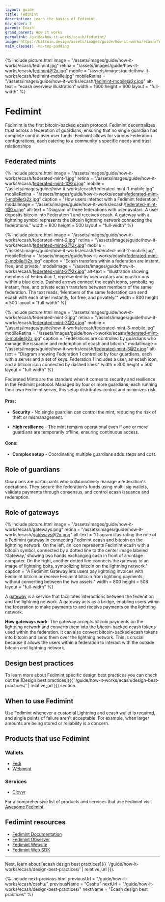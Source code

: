 ```yaml
---
layout: guide
title: Fedimint
description: Learn the basics of Fedimint.
nav_order: 3
parent: Ecash
grand_parent: How it works
permalink: /guide/how-it-works/ecash/fedimint/
image: https://bitcoin.design/assets/images/guide/how-it-works/ecash/fedimint_og.jpg
main_classes: -no-top-padding
---
```


<!--

Editor's notes

An introduction to Fedimint.

Illustration sources: https://www.figma.com/community/file/1444347139219091325/bitcoin-design-community-ecash-images


-->

{% include picture.html
   image = "/assets/images/guide/how-it-works/ecash/fedimint.jpg"
   retina = "/assets/images/guide/how-it-works/ecash/fedimint@2x.jpg"
   mobile = "/assets/images/guide/how-it-works/ecash/fedimint-mobile.jpg"
   mobileRetina = "/assets/images/guide/how-it-works/ecash/fedimint-mobile@2x.jpg"
   alt-text = "ecash overview illustration"
   width = 1600
   height = 600
   layout = "full-width"
%}

# Fedimint
Fedimint is the first bitcoin-backed ecash protocol. Fedimint decentralizes trust across a federation of guardians, ensuring that no single guardian has complete control over user funds. Fedimint allows for various Federation configurations, each catering to a community's specific needs and trust relationships

## Federated mints

{% include picture.html
   image = "/assets/images/guide/how-it-works/ecash/federated-mint-1.jpg"
   retina = "/assets/images/guide/how-it-works/ecash/federated-mint-1@2x.jpg"
   mobile = "/assets/images/guide/how-it-works/ecash/federated-mint-1-mobile.jpg"
   mobileRetina = "/assets/images/guide/how-it-works/ecash/federated-mint-1-mobile@2x.jpg"
   caption = "How users interact with a Fedimint federation."
   modalImage = "/assets/images/guide/how-it-works/ecash/federated-mint-1@2x.jpg"
   alt-text = "Diagram of three federations with user avatars. A user deposits bitcoin into Federation 1 and receives ecash. A gateway with a lightning symbol represents the bitcoin lightning network connecting the federations."
   width = 800
   height = 500
   layout = "full-width"
%}

{% include picture.html
   image = "/assets/images/guide/how-it-works/ecash/federated-mint-2.jpg"
   retina = "/assets/images/guide/how-it-works/ecash/federated-mint-2@2x.jpg"
   mobile = "/assets/images/guide/how-it-works/ecash/federated-mint-2-mobile.jpg"
   mobileRetina = "/assets/images/guide/how-it-works/ecash/federated-mint-2-mobile@2x.jpg"
   caption = "Ecash transfers within a federation are instant, free, and private."
   modalImage = "/assets/images/guide/how-it-works/ecash/federated-mint-2@2x.jpg"
   alt-text = "Illustration showing members of Federation 1, represented by user avatars and ecash icons within a blue circle. Dashed arrows connect the ecash icons, symbolizing instant, free, and private ecash transfers between members of the same federation. The text reads, ‘Members of the same federation can send ecash with each other instantly, for free, and privately.’"
   width = 800
   height = 500
   layout = "full-width"
%}

{% include picture.html
   image = "/assets/images/guide/how-it-works/ecash/federated-mint-3.jpg"
   retina = "/assets/images/guide/how-it-works/ecash/federated-mint-3@2x.jpg"
   mobile = "/assets/images/guide/how-it-works/ecash/federated-mint-3-mobile.jpg"
   mobileRetina = "/assets/images/guide/how-it-works/ecash/federated-mint-3-mobile@2x.jpg"
   caption = "Federations are controlled by guardians who manage the issuance and redemption of ecash and bitcoin."
   modalImage = "/assets/images/guide/how-it-works/ecash/federated-mint-3@2x.jpg"
   alt-text = "Diagram showing Federation 1 controlled by four guardians, each with a server and a set of keys. Federation 1 includes a user, an ecash icon, and a bitcoin icon connected by dashed lines."
   width = 800
   height = 500
   layout = "full-width"
%}

Federated Mints are the standard when it comes to security and resilience in the Fedimint protocol. Managed by four or more guardians, each running their own Fedimint server, this setup distributes control and minimizes risk.

#### Pros:

* **Security** - No single guardian can control the mint, reducing the risk of theft or mismanagement.

* **High resilience** - The mint remains operational even if one or more guardians are temporarily offline, ensuring continuous access.

#### Cons:

* **Complex setup** - Coordinating multiple guardians adds steps and cost.

## Role of guardians
Guardians are participants who collaboratively manage a federation's operations. They secure the federation's funds using multi-sig wallets, validate payments through consensus, and control ecash issuance and redemption.

## Role of gateways

{% include picture.html
   image = "/assets/images/guide/how-it-works/ecash/gateways.png"
   retina = "/assets/images/guide/how-it-works/ecash/gateways@2x.png"
   alt-text = "Diagram illustrating the role of a Fedimint gateway in connecting Fedimint ecash and bitcoin on the lightning network. On the left, an icon represents Fedimint ecash with a bitcoin symbol, connected by a dotted line to the center image labeled ‘Gateway,’ showing two hands exchanging cash in front of a vintage computer. On the right, another dotted line connects the gateway to an image of lightning bolts, symbolizing bitcoin on the lightning network."
   caption = "A Fedimint Gateway lets users pay lightning invoices with Fedimint bitcoin or receive Fedimint bitcoin from lightning payments, without converting between the two assets."
   width = 800
   height = 508
   layout = "full-width"
%}

A [gateway](https://fedimint.org/docs/GettingStarted/TechCompontents#lightning-swaps) is a service that facilitates interactions between the federation and the lightning network. A gateway acts as a bridge, enabling users within the federation to make payments to and receive payments on the lightning network.

**How gateways work**: The gateway accepts bitcoin payments on the lightning network and converts them into the bitcoin-backed ecash tokens used within the federation. It can also convert bitcoin-backed ecash tokens into bitcoin and send them over the lightning network. This is crucial because it allows the users within a federation to interact with the outside bitcoin and lightning network.

## Design best practices
To learn more about Fedimint specific design best practices you can check out the [Design best practices]({{ '/guide/how-it-works/ecash/design-best-practices/' | relative_url }}) section.


## When to use Fedimint
Use Fedimint whenever a custodial Lightning and ecash wallet is required, and single points of failure aren't acceptable. For example, when larger amounts are being stored or reliability is a concern.

## Products that use Fedimint

### Wallets
- [Fedi](https://www.fedi.xyz)
- [Webimint](https://github.com/elsirion/webimint-rs)

### Services
- [Clovyr](https://clovyr.app/)

For a comprehensive list of products and services that use Fedimint visit [Awesome Fedimint](https://github.com/fedimint/awesome-fedimint).

## Fedimint resources
- [Fedimint Documentation](https://docs.fedimint.org/)
- [Fedimint Observer](https://observer.fedimint.org/)
- [Fedimint Website](https://fedimint.org/)
- [Fedimint Web SDK](https://web.fedimint.org/)

---

Next, learn about [ecash design best practices]({{ '/guide/how-it-works/ecash/design-best-practices/' | relative_url }}).

{% include next-previous.html
   previousUrl = "/guide/how-it-works/ecash/cashu/"
   previousName = "Cashu"
   nextUrl = "/guide/how-it-works/ecash/design-best-practices/"
   nextName = "Ecash design best practices"
%}
